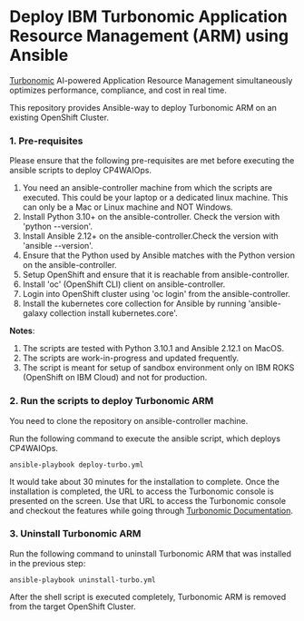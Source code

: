 # Deploy IBM Turbonomic Application Resource Management (ARM) using Ansible

[Turbonomic](https://www.turbonomic.com/) AI-powered Application Resource Management simultaneously optimizes performance, compliance, and cost in real time.  

This repository provides Ansible-way to deploy Turbonomic ARM on an existing OpenShift Cluster. 

### 1. Pre-requisites
Please ensure that the following pre-requisites are met before executing the ansible scripts to deploy CP4WAIOps.

1. You need an ansible-controller machine from which the scripts are executed. This could be your laptop or a dedicated linux machine. This can only be a Mac or Linux machine and NOT Windows.
2. Install Python 3.10+ on the ansible-controller. Check the version with 'python --version'.
3. Install Ansible 2.12+ on the ansible-controller.Check the version with 'ansible --version'.
4. Ensure that the Python used by Ansible matches with the Python version on the ansible-controller.
5. Setup OpenShift and ensure that it is reachable from ansible-controller.
6. Install 'oc' (OpenShift CLI) client on ansible-controller.
7. Login into OpenShift cluster using 'oc login' from the ansible-controller.
8. Install the kubernetes core collection for Ansible by running 'ansible-galaxy collection install kubernetes.core'.

**Notes**:
1. The scripts are tested with Python 3.10.1 and Ansible 2.12.1 on MacOS.
2. The scripts are work-in-progress and updated frequently.
3. The script is meant for setup of sandbox environment only on IBM ROKS (OpenShift on IBM Cloud) and not for production.


### 2. Run the scripts to deploy Turbonomic ARM

You need to clone the repository on ansible-controller machine. 

Run the following command to execute the ansible script, which deploys CP4WAIOps. 

```
ansible-playbook deploy-turbo.yml
```
It would take about 30 minutes for the installation to complete. Once the installation is completed, the URL to access the Turbonomic console is presented on the screen. Use that URL to access the Turbonomic console and checkout the features while going through [Turbonomic Documentation](https://docs.turbonomic.com/). 

### 3. Uninstall Turbonomic ARM

Run the following command to uninstall Turbonomic ARM that was installed in the previous step:
```
ansible-playbook uninstall-turbo.yml
```

After the shell script is executed completely, Turbonomic ARM is removed from the target OpenShift Cluster. 
